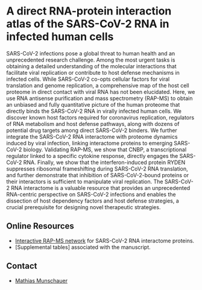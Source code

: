 # A direct RNA-protein interaction atlas of the SARS-CoV-2 RNA in infected human cells

SARS-CoV-2 infections pose a global threat to human health and an unprecedented research challenge. Among the most urgent tasks is obtaining a detailed understanding of the molecular interactions that facilitate viral replication or contribute to host defense mechanisms in infected cells. While SARS-CoV-2 co-opts cellular factors for viral translation and genome replication, a comprehensive map of the host cell proteome in direct contact with viral RNA has not been elucidated. Here, we use RNA antisense purification and mass spectrometry (RAP-MS) to obtain an unbiased and fully quantitative picture of the human proteome that directly binds the SARS-CoV-2 RNA in virally infected human cells. We discover known host factors required for coronavirus replication, regulators of RNA metabolism and host defense pathways, along with dozens of potential drug targets among direct SARS-CoV-2 binders. We further integrate the SARS-CoV-2 RNA interactome with proteome dynamics induced by viral infection, linking interactome proteins to emerging SARS-CoV-2 biology. Validating RAP-MS, we show that CNBP, a transcriptional regulator linked to a specific cytokine response, directly engages the SARS-CoV-2 RNA. Finally, we show that the interferon-induced protein RYDEN suppresses ribosomal frameshifting during SARS-CoV-2 RNA translation, and further demonstrate that inhibition of SARS-CoV-2-bound proteins or their interactors is sufficient to manipulate viral replication. The SARS-CoV-2 RNA interactome is a valuable resource that provides an unprecedented RNA-centric perspective on SARS-CoV-2 infections and enables the dissection of host dependency factors and host defense strategies, a crucial prerequisite for designing novel therapeutic strategies.

## Online Resources

- [Interactive RAP-MS network](code/interactive_rapms20.html) for SARS-CoV-2 RNA interactome proteins.
- [Supplemental tables] associated with the manuscript.

## Contact

- [Mathias Munschauer](mailto:mathias.munschauer@helmholtz-hiri.de)

<br><br>
